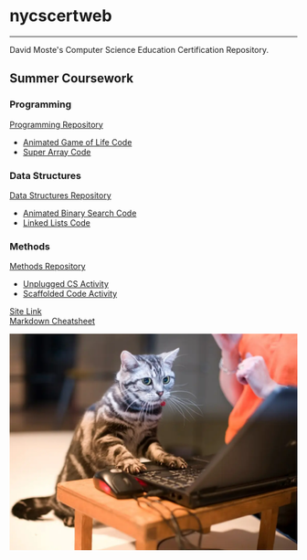 # nycscertweb
***
David Moste's Computer Science Education Certification Repository.  

## Summer Coursework
### Programming
[Programming Repository](https://github.com/hunter-teacher-cert/cohort-3-summer-work-dmoste/tree/master/programming)  
- [Animated Game of Life Code](https://github.com/hunter-teacher-cert/cohort-3-summer-work-dmoste/blob/master/programming/3/xtra/AnimatedCgol.java)  
- [Super Array Code](https://github.com/hunter-teacher-cert/cohort-3-summer-work-dmoste/blob/master/programming/6/sa/SuperArray.java)  

### Data Structures
[Data Structures Repository](https://github.com/hunter-teacher-cert/cohort-3-summer-work-dmoste/tree/master/ds)  
- [Animated Binary Search Code](https://github.com/hunter-teacher-cert/cohort-3-summer-work-dmoste/blob/master/ds/sorting/xtra/AnimatedSearch.java)  
- [Linked Lists Code](https://github.com/hunter-teacher-cert/cohort-3-summer-work-dmoste/blob/master/ds/linkedlists/LinkedList.java)

### Methods
[Methods Repository](https://github.com/hunter-teacher-cert/cohort-3-summer-work-dmoste/tree/master/methods)  
- [Unplugged CS Activity](https://github.com/hunter-teacher-cert/cohort-3-summer-work-dmoste/blob/master/methods/04_unplugged.md)  
- [Scaffolded Code Activity](https://github.com/hunter-teacher-cert/cohort-3-summer-work-dmoste/blob/master/methods/06_scaffold_activity.java)  

[Site Link](https://dmoste.github.io/nycscertweb/)  
[Markdown Cheatsheet](https://docs.github.com/en/get-started/writing-on-github/getting-started-with-writing-and-formatting-on-github/basic-writing-and-formatting-syntax)  

![](/computerCat.png)
